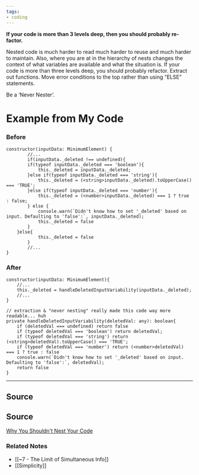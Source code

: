 ```yaml
---
tags:
- coding
---
```

**If your code is more than 3 levels deep, then you should probably re-factor.**

Nested code is much harder to read much harder to reuse and much harder to maintain. Also, where you are at in the hierarchy of nests changes the context of what variables are available and what the situation is. If your code is more than three levels deep, you should probably refactor. Extract out functions. Move error conditions to the top rather than using “ELSE” statements. 

Be a ‘Never Nester’.

# Example from My Code

### Before

```tsx
constructor(inputData: MinimumElement) {
		//...
		if(inputData._deleted !== undefined){
        if(typeof inputData._deleted === 'boolean'){
            this._deleted = inputData._deleted;
        }else if(typeof inputData._deleted === 'string'){
            this._deleted = (<string>inputData._deleted).toUpperCase() === 'TRUE';
        }else if(typeof inputData._deleted === 'number'){
            this._deleted = (<number>inputData._deleted) === 1 ? true : false;
        } else {
            console.warn(`Didn't know how to set '_deleted' based on input. Defaulting to 'false':`, inputData._deleted);
            this._deleted = false 
        }
    }else{
			this._deleted = false
		}
		//...
}
```

### After

```tsx
constructor(inputData: MinimumElement){
	//...
	this._deleted = handleDeletedInputVariability(inputData._deleted);
	//...
}

// extraction & "never nesting" really made this code way more readable... huh
private handleDeletedInputVariability(deletedVal: any): boolean{
    if (deletedVal === undefined) return false
    if (typeof deletedVal === 'boolean') return deletedVal;
    if (typeof deletedVal === 'string') return (<string>deletedVal).toUpperCase() === 'TRUE';
    if (typeof deletedVal === 'number') return (<number>deletedVal) === 1 ? true : false
    console.warn(`Didn't know how to set '_deleted' based on input. Defaulting to 'false':`, deletedVal);
    return false 
}
```

---

## Source

## Source

[Why You Shouldn't Nest Your Code](https://youtu.be/CFRhGnuXG-4)

### Related Notes
- [[~7 - The Limit of Simultaneous Info]] 
- [[Simplicity]]